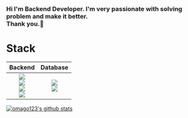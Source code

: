 ### Hi I'm Backend Developer. I'm very passionate with solving problem and make it better.<br> Thank you.👋

  # Stack
|Backend|Database|
|:-----:|:-------:|
|<img src="https://img.shields.io/badge/Express-56ff3f?style=flat-square&logo=Express&logoColor=white"/> <br/> <img src="https://img.shields.io/badge/Java-007396?style=flat-square&logo=Java&logoColor=white"/> <br/>   <img src="https://img.shields.io/badge/JavaScript-F7DF1E?style=flat-square&logo=JavaScript&logoColor=white"/> <br/>  <img src="https://img.shields.io/badge/Node.js-1572b6?style=flat-square&logo=Node.js&logoColor=white"/>  <br/>|<img src="https://img.shields.io/badge/MariaDB-e34f26?style=flat-square&logo=MariaDB&logoColor=white"/>     <br/>     <img src="https://img.shields.io/badge/MongoDB-56ff3f?style=flat-square&logo=MongoDB&logoColor=white"/>

[![omago123's github stats](https://github-readme-stats.vercel.app/api?username=omago123)](https://github.com/anuraghazra/github-readme-stats)

<!--
**omago123/omago123** is a ✨ _special_ ✨ repository because its `README.md` (this file) appears on your GitHub profile.

Here are some ideas to get you started:

- 🔭 I’m currently working on ...
- 🌱 I’m currently learning ...
- 👯 I’m looking to collaborate on ...
- 🤔 I’m looking for help with ...
- 💬 Ask me about ...
- 📫 How to reach me: ...
- 😄 Pronouns: ...
- ⚡ Fun fact: ...
-->

 

